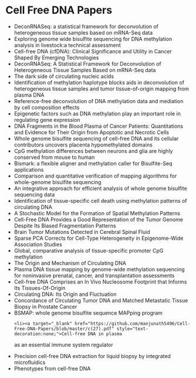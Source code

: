 # Cell Free DNA Papers

<ul>

                             

 <li><a target="_blank" href="https://github.com/manjunath5496/Cell-Free-DNA-Papers/blob/master/c(1).pdf" style="text-decoration:none;">DeconRNASeq: a statistical framework for deconvolution of heterogeneous tissue samples based on mRNA-Seq data</a></li>

 <li><a target="_blank" href="https://github.com/manjunath5496/Cell-Free-DNA-Papers/blob/master/c(2).pdf" style="text-decoration:none;">Exploring genome wide bisulfite sequencing for DNA methylation analysis in livestock:a technical assessment</a></li>

<li><a target="_blank" href="https://github.com/manjunath5496/Cell-Free-DNA-Papers/blob/master/c(3).pdf" style="text-decoration:none;">Cell-free DNA (cfDNA): Clinical Significance and Utility in Cancer Shaped By Emerging Technologies</a></li>
 <li><a target="_blank" href="https://github.com/manjunath5496/Cell-Free-DNA-Papers/blob/master/c(4).pdf" style="text-decoration:none;">DeconRNASeq: A Statistical Framework for
Deconvolution of Heterogeneous Tissue Samples Based on mRNA-Seq data</a></li>                              
<li><a target="_blank" href="https://github.com/manjunath5496/Cell-Free-DNA-Papers/blob/master/c(5).pdf" style="text-decoration:none;">The dark side of circulating nucleic acids</a></li>
<li><a target="_blank" href="https://github.com/manjunath5496/Cell-Free-DNA-Papers/blob/master/c(6).pdf" style="text-decoration:none;">Identification of methylation haplotype blocks aids in deconvolution of heterogeneous tissue samples and tumor tissue-of-origin mapping from plasma DNA</a></li>
 <li><a target="_blank" href="https://github.com/manjunath5496/Cell-Free-DNA-Papers/blob/master/c(7).pdf" style="text-decoration:none;">Reference-free deconvolution of DNA
methylation data and mediation by cell composition effects</a></li>

 <li><a target="_blank" href="https://github.com/manjunath5496/Cell-Free-DNA-Papers/blob/master/c(8).pdf" style="text-decoration:none;"> Epigenetic factors such as DNA methylation play an important role in regulating gene expression </a></li>
   <li><a target="_blank" href="https://github.com/manjunath5496/Cell-Free-DNA-Papers/blob/master/c(9).pdf" style="text-decoration:none;">DNA Fragments in the Blood Plasma of Cancer Patients: Quantitations and Evidence for Their Origin from Apoptotic and Necrotic Cells</a></li>
  
   
 <li><a target="_blank" href="https://github.com/manjunath5496/Cell-Free-DNA-Papers/blob/master/c(10).pdf" style="text-decoration:none;">Whole genome bisulfite sequencing of cell-free DNA and its cellular contributors uncovers placenta hypomethylated domains </a></li>                              
<li><a target="_blank" href="https://github.com/manjunath5496/Cell-Free-DNA-Papers/blob/master/c(11).pdf" style="text-decoration:none;">CpG methylation differences between neurons and glia are highly conserved from mouse to human</a></li>
<li><a target="_blank" href="https://github.com/manjunath5496/Cell-Free-DNA-Papers/blob/master/c(12).pdf" style="text-decoration:none;">Bismark: a flexible aligner and methylation caller for Bisulfite-Seq applications</a></li>
<li><a target="_blank" href="https://github.com/manjunath5496/Cell-Free-DNA-Papers/blob/master/c(13).pdf" style="text-decoration:none;">Comparison and quantitative verification of mapping algorithms for whole-genome bisulfite sequencing</a></li>

<li><a target="_blank" href="https://github.com/manjunath5496/Cell-Free-DNA-Papers/blob/master/c(14).pdf" style="text-decoration:none;">An integrative approach for efficient analysis of whole genome bisulfite sequencing data</a></li>
                              
<li><a target="_blank" href="https://github.com/manjunath5496/Cell-Free-DNA-Papers/blob/master/c(15).pdf" style="text-decoration:none;">Identification of tissue-specific cell death using methylation patterns of circulating DNA</a></li>

<li><a target="_blank" href="https://github.com/manjunath5496/Cell-Free-DNA-Papers/blob/master/c(16).pdf" style="text-decoration:none;">A Stochastic Model for the Formation of Spatial Methylation Patterns</a></li>

  <li><a target="_blank" href="https://github.com/manjunath5496/Cell-Free-DNA-Papers/blob/master/c(17).pdf" style="text-decoration:none;">Cell-Free DNA Provides a Good
Representation of the Tumor Genome Despite Its Biased Fragmentation Patterns</a></li>   
  
<li><a target="_blank" href="https://github.com/manjunath5496/Cell-Free-DNA-Papers/blob/master/c(18).pdf" style="text-decoration:none;">Brain Tumor Mutations Detected in Cerebral Spinal Fluid</a></li> 

  
<li><a target="_blank" href="https://github.com/manjunath5496/Cell-Free-DNA-Papers/blob/master/c(19).pdf" style="text-decoration:none;">Sparse PCA Corrects for Cell-Type Heterogeneity in Epigenome-Wide Association Studies</a></li> 

<li><a target="_blank" href="https://github.com/manjunath5496/Cell-Free-DNA-Papers/blob/master/c(20).pdf" style="text-decoration:none;">Global, comparative analysis of tissue-specific promoter CpG methylation</a></li>

<li><a target="_blank" href="https://github.com/manjunath5496/Cell-Free-DNA-Papers/blob/master/c(21).pdf" style="text-decoration:none;">The Origin and Mechanism of Circulating DNA</a></li>
<li><a target="_blank" href="https://github.com/manjunath5496/Cell-Free-DNA-Papers/blob/master/c(22).pdf" style="text-decoration:none;">Plasma DNA tissue mapping by genome-wide
methylation sequencing for noninvasive prenatal, cancer, and transplantation assessments</a></li> 
 <li><a target="_blank" href="https://github.com/manjunath5496/Cell-Free-DNA-Papers/blob/master/c(23).pdf" style="text-decoration:none;">Cell-free DNA Comprises an In Vivo Nucleosome Footprint that Informs Its Tissues-Of-Origin</a></li> 
 

   <li><a target="_blank" href="https://github.com/manjunath5496/Cell-Free-DNA-Papers/blob/master/c(24).pdf" style="text-decoration:none;">Circulating DNA: 
Its Origin and Fluctuation</a></li>
 
   <li><a target="_blank" href="https://github.com/manjunath5496/Cell-Free-DNA-Papers/blob/master/c(25).pdf" style="text-decoration:none;">Concordance of Circulating Tumor DNA and Matched Metastatic Tissue Biopsy in Prostate Cancer</a></li>                              
 <li><a target="_blank" href="https://github.com/manjunath5496/Cell-Free-DNA-Papers/blob/master/c(26).pdf" style="text-decoration:none;">BSMAP: whole genome bisulfite sequence MAPping program</a></li>
  
    <li><a target="_blank" href="https://github.com/manjunath5496/Cell-Free-DNA-Papers/blob/master/c(27).pdf" style="text-decoration:none;">Cell‑free DNA in plasma
as an essential immune system regulator</a></li>
 
   <li><a target="_blank" href="https://github.com/manjunath5496/Cell-Free-DNA-Papers/blob/master/c(28).pdf" style="text-decoration:none;">Precision cell-free DNA extraction for liquid biopsy by integrated microfluidics</a></li>                              
 <li><a target="_blank" href="https://github.com/manjunath5496/Cell-Free-DNA-Papers/blob/master/c(29).pdf" style="text-decoration:none;">Phenotypes from cell-free DNA</a></li> 
  
  
  
  
  
  
  
  
 </ul>
   
   
